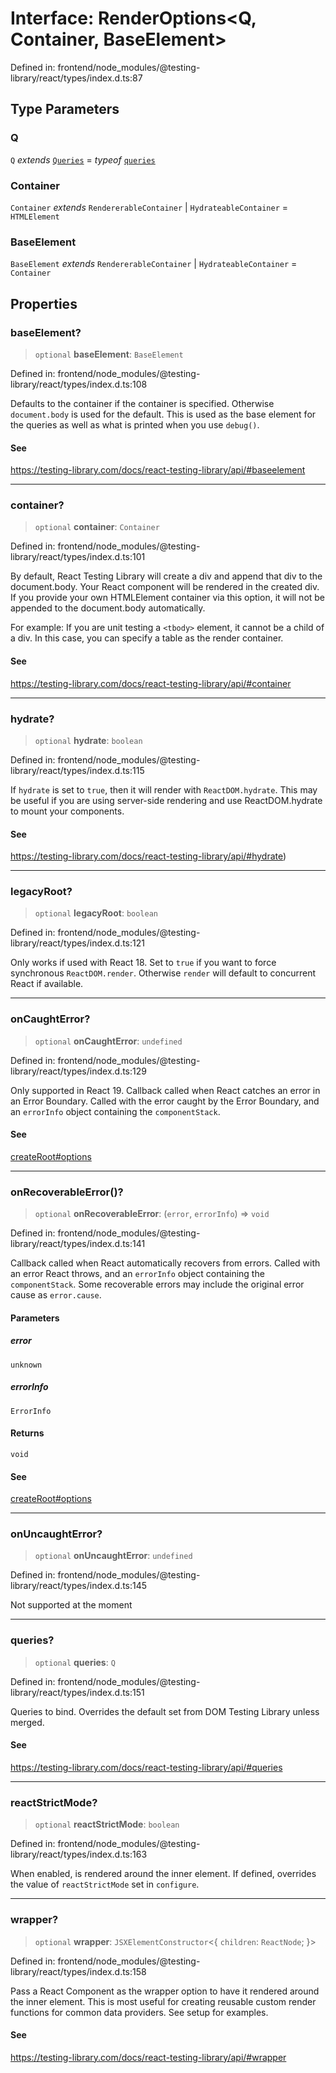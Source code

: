 # Interface: RenderOptions\<Q, Container, BaseElement\>

Defined in: frontend/node\_modules/@testing-library/react/types/index.d.ts:87

## Type Parameters

### Q

`Q` *extends* [`Queries`](Queries.md) = *typeof* [`queries`](../namespaces/queries/index.md)

### Container

`Container` *extends* `RendererableContainer` \| `HydrateableContainer` = `HTMLElement`

### BaseElement

`BaseElement` *extends* `RendererableContainer` \| `HydrateableContainer` = `Container`

## Properties

### baseElement?

> `optional` **baseElement**: `BaseElement`

Defined in: frontend/node\_modules/@testing-library/react/types/index.d.ts:108

Defaults to the container if the container is specified. Otherwise `document.body` is used for the default. This is used as
 the base element for the queries as well as what is printed when you use `debug()`.

#### See

https://testing-library.com/docs/react-testing-library/api/#baseelement

***

### container?

> `optional` **container**: `Container`

Defined in: frontend/node\_modules/@testing-library/react/types/index.d.ts:101

By default, React Testing Library will create a div and append that div to the document.body. Your React component will be rendered in the created div. If you provide your own HTMLElement container via this option,
 it will not be appended to the document.body automatically.

 For example: If you are unit testing a `<tbody>` element, it cannot be a child of a div. In this case, you can
 specify a table as the render container.

#### See

https://testing-library.com/docs/react-testing-library/api/#container

***

### hydrate?

> `optional` **hydrate**: `boolean`

Defined in: frontend/node\_modules/@testing-library/react/types/index.d.ts:115

If `hydrate` is set to `true`, then it will render with `ReactDOM.hydrate`. This may be useful if you are using server-side
 rendering and use ReactDOM.hydrate to mount your components.

#### See

https://testing-library.com/docs/react-testing-library/api/#hydrate)

***

### legacyRoot?

> `optional` **legacyRoot**: `boolean`

Defined in: frontend/node\_modules/@testing-library/react/types/index.d.ts:121

Only works if used with React 18.
Set to `true` if you want to force synchronous `ReactDOM.render`.
Otherwise `render` will default to concurrent React if available.

***

### onCaughtError?

> `optional` **onCaughtError**: `undefined`

Defined in: frontend/node\_modules/@testing-library/react/types/index.d.ts:129

Only supported in React 19.
Callback called when React catches an error in an Error Boundary.
Called with the error caught by the Error Boundary, and an `errorInfo` object containing the `componentStack`.

#### See

[createRoot#options](https://react.dev/reference/react-dom/client/createRoot#parameters)

***

### onRecoverableError()?

> `optional` **onRecoverableError**: (`error`, `errorInfo`) => `void`

Defined in: frontend/node\_modules/@testing-library/react/types/index.d.ts:141

Callback called when React automatically recovers from errors.
Called with an error React throws, and an `errorInfo` object containing the `componentStack`.
Some recoverable errors may include the original error cause as `error.cause`.

#### Parameters

##### error

`unknown`

##### errorInfo

`ErrorInfo`

#### Returns

`void`

#### See

[createRoot#options](https://react.dev/reference/react-dom/client/createRoot#parameters)

***

### onUncaughtError?

> `optional` **onUncaughtError**: `undefined`

Defined in: frontend/node\_modules/@testing-library/react/types/index.d.ts:145

Not supported at the moment

***

### queries?

> `optional` **queries**: `Q`

Defined in: frontend/node\_modules/@testing-library/react/types/index.d.ts:151

Queries to bind. Overrides the default set from DOM Testing Library unless merged.

#### See

https://testing-library.com/docs/react-testing-library/api/#queries

***

### reactStrictMode?

> `optional` **reactStrictMode**: `boolean`

Defined in: frontend/node\_modules/@testing-library/react/types/index.d.ts:163

When enabled, <StrictMode> is rendered around the inner element.
If defined, overrides the value of `reactStrictMode` set in `configure`.

***

### wrapper?

> `optional` **wrapper**: `JSXElementConstructor`\<\{ `children`: `ReactNode`; \}\>

Defined in: frontend/node\_modules/@testing-library/react/types/index.d.ts:158

Pass a React Component as the wrapper option to have it rendered around the inner element. This is most useful for creating
 reusable custom render functions for common data providers. See setup for examples.

#### See

https://testing-library.com/docs/react-testing-library/api/#wrapper
